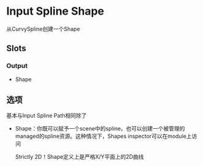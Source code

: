 # Input Spline Shape

从CurvySpline创建一个Shape

## Slots

### Output

- Shape

## 选项

基本与Input Spline Path相同除了

- Shape：你既可以赋予一个scene中的spline，也可以创建一个被管理的managed的spline资源。这种情况下，Shapes inspector可以在module上访问

    Strictly 2D！Shape定义上是严格X/Y平面上的2D曲线
